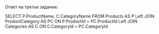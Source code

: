 Ответ на третье задание:

SELECT P.ProductName, C.CategoryName
FROM Products AS P
Left JOIN ProductCategory AS PC ON P.ProductId = PC.ProductId
Left JOIN Categories AS C ON C.CategoryId = PC.CategoryId
